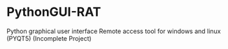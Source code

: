 # PythonGUI-RAT
Python graphical user interface Remote access tool for windows and linux (PYQT5) (Incomplete Project)
